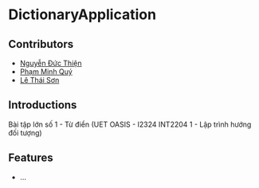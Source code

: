 # DictionaryApplication

## Contributors
* [Nguyễn Đức Thiện](https://github.com/ThienND04)
* [Phạm Minh Quý](https://github.com/pmquy)
* [Lê Thái Sơn](https://github.com/danhmatem)

## Introductions
Bài tập lớn số 1 - Từ điển (UET OASIS - I2324 INT2204 1 - Lập trình hướng đối tượng)

## Features
* ...